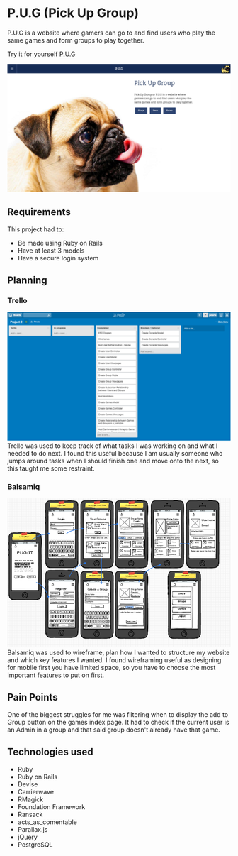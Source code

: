 # P.U.G (Pick Up Group)

P.U.G is a website where gamers can go to and find users who play the same games and form groups to play together.

Try it for yourself [P.U.G](https://pickupgroup.herokuapp.com/)

![alt text](./app/assets/readme-images/landing-page.png)

## Requirements
This project had to:

* Be made using Ruby on Rails
* Have at least 3 models
* Have a secure login system

## Planning

### Trello
![alt text](./app/assets/readme-images/trello.png)
Trello was used to keep track of what tasks I was working on and what I needed to do next. I found this useful because I am usually someone who jumps around tasks when I should finish one and move onto the next, so this taught me some restraint.

### Balsamiq
![alt text](./app/assets/readme-images/balsamiq.png)
Balsamiq was used to wireframe, plan how I wanted to structure my website and which key features I wanted. I found wireframing useful as designing for mobile first you have limited space, so you have to choose the most important features to put on first.

## Pain Points
One of the biggest struggles for me was filtering when to display the add to Group button on the games index page. It had to check if the current user is an Admin in a group and that said group doesn't already have that game.


## Technologies used

* Ruby
* Ruby on Rails
* Devise
* Carrierwave
* RMagick
* Foundation Framework
* Ransack
* acts\_as\_comentable
* Parallax.js
* jQuery
* PostgreSQL
